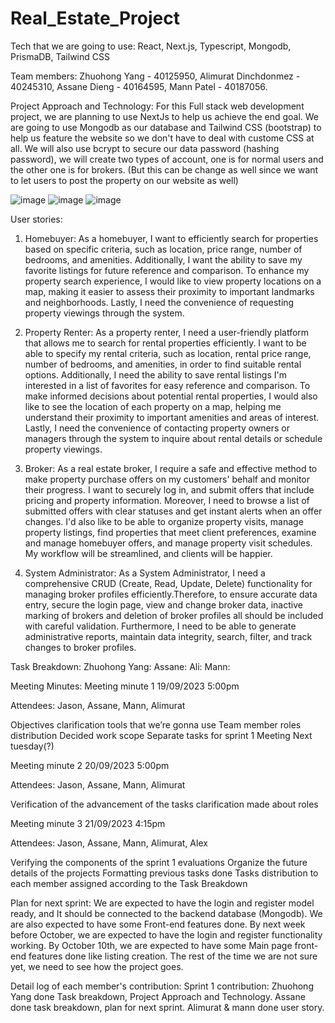 # Real_Estate_Project

Tech that we are going to use: React, Next.js, Typescript, Mongodb, PrismaDB, Tailwind CSS

Team members: Zhuohong Yang - 40125950, Alimurat Dinchdonmez - 40245310, Assane Dieng - 40164595, Mann Patel - 40187056. 

Project Approach and Technology: For this Full stack web development project, we are planning to use NextJs to help us achieve the end goal. We are going to use Mongodb as our database and Tailwind CSS (bootstrap) to help us feature the website so we don't have to deal with custome CSS at all. We will also use bcrypt to secure our data password (hashing password), we will create two types of account, one is for normal users and the other one is for brokers. (But this can be change as well since we want to let users to post the property on our website as well)

![image](https://github.com/JasonYangggggggg/Real_Estate_Project/assets/109561939/47c79811-26e9-43c7-b72d-4708858022cc)
![image](https://github.com/JasonYangggggggg/Real_Estate_Project/assets/109561939/10bf7a41-4815-41fd-9c4a-ba71e198a6d9)
![image](https://github.com/JasonYangggggggg/Real_Estate_Project/assets/109561939/60a8d2c9-7f1c-4ba3-91f4-30234d2ab367)




User stories: 
  1. Homebuyer: As a homebuyer, I want to efficiently search for properties based on specific criteria, such as location, price range, number of bedrooms, and amenities. Additionally, I want the ability to save my favorite listings for future reference and comparison. To enhance my property search experience, I would like to view property locations on a map, making it easier to assess their proximity to important landmarks and neighborhoods. Lastly, I need the convenience of requesting property viewings through the system.

  2. Property Renter: As a property renter, I need a user-friendly platform that allows me to search for rental properties efficiently. I want to be able to specify my rental criteria, such as location, rental price range, number of bedrooms, and amenities, in order to find suitable rental options. Additionally, I need the ability to save rental listings I'm interested in a list of favorites for easy reference and comparison. To make informed decisions about potential rental properties, I would also like to see the location of each property on a map, helping me understand their proximity to important amenities and areas of interest. Lastly, I need the convenience of contacting property owners or managers through the system to inquire about rental details or schedule property viewings.


  3. Broker: As a real estate broker, I require a safe and effective method to make property purchase offers on my customers' behalf and monitor their progress. I want to securely log in, and submit offers that include pricing and property information. Moreover, I need to browse a list of submitted offers with clear statuses and get instant alerts when an offer changes. I'd also like to be able to organize property visits, manage property listings, find properties that meet client preferences, examine and manage homebuyer offers, and manage property visit schedules. My workflow will be streamlined, and clients will be happier.

  4. System Administrator: As a System Administrator, I need a comprehensive CRUD (Create, Read, Update, Delete) functionality for managing broker profiles efficiently.Therefore, to ensure accurate data entry,  secure the login page, view and change broker data, inactive marking of brokers and deletion of broker profiles all should be included with careful validation. Furthermore, I need to be able to generate administrative reports, maintain data integrity, search, filter, and track changes to broker profiles. 



Task Breakdown: Zhuohong Yang: 
                Assane: 
                Ali: 
                Mann: 

  Meeting Minutes: Meeting minute 1	19/09/2023  5:00pm

Attendees: Jason, Assane, Mann, Alimurat

Objectives clarification
tools that we’re gonna use
Team member roles distribution
Decided work scope
Separate tasks for sprint 1
Meeting Next tuesday(?)

Meeting minute 2	20/09/2023  5:00pm

Attendees: Jason, Assane, Mann, Alimurat

Verification of the advancement of the tasks
clarification made about roles

Meeting minute 3	21/09/2023  4:15pm


Attendees: Jason, Assane, Mann, Alimurat, Alex

Verifying the components of the sprint 1 evaluations
Organize the future details of the projects 
Formatting previous tasks done
Tasks distribution to each member assigned according to the Task Breakdown


 
Plan for next sprint: We are expected to have the login and register model ready, and It should be connected to the backend database (Mongodb). We are also expected to have some Front-end features done. By next week before October, we are expected to have the login and register functionality working. By October 10th, we are expected to have some Main page front-end features done like listing creation. The rest of the time we are not sure yet, we need to see how the project goes.

Detail log of each member's contribution: Sprint 1 contribution: Zhuohong Yang done Task breakdown, Project Approach and Technology. Assane done task breakdown, plan for next sprint. Alimurat & mann done user story. 
